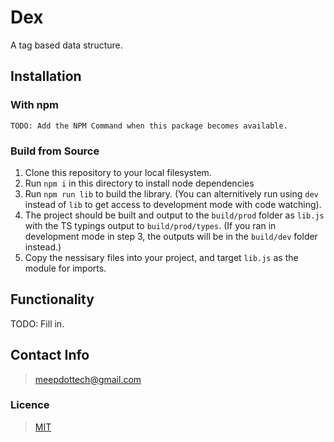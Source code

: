 # **Dex**
A tag based data structure.

## **Installation**
### **With npm**
```
TODO: Add the NPM Command when this package becomes available.
```
### **Build from Source**
1) Clone this repository to your local filesystem.
2) Run `npm i` in this directory to install node dependencies
3) Run `npm run lib` to build the library. (You can alternitively run using `dev` instead of `lib` to get access to development mode with code watching).
4) The project should be built and output to the `build/prod` folder as `lib.js` with the TS typings output to `build/prod/types`. (If you ran in development mode in step 3, the outputs will be in the `build/dev` folder instead.)
5) Copy the nessisary files into your project, and target `lib.js` as the module for imports.

## **Functionality**
TODO: Fill in.

## Contact Info
> meepdottech@gmail.com

### Licence
> [MIT](./LICENCE.md)